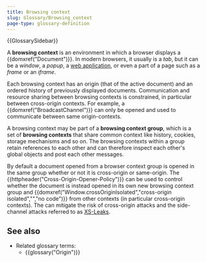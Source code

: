 ```yaml
---
title: Browsing context
slug: Glossary/Browsing_context
page-type: glossary-definition
---
```


{{GlossarySidebar}}

A **browsing context** is an environment in which a browser displays a {{domxref("Document")}}.
In modern browsers, it usually is a _tab_, but it can be a _window_, a _popup_, a [web application](/en-US/docs/Web/Progressive_web_apps), or even a part of a page such as a _frame_ or an _iframe_.

Each browsing context has an origin (that of the active document) and an ordered history of previously displayed documents.
Communication and resource sharing between browsing contexts is constrained, in particular between cross-origin contexts.
For example, a {{domxref("BroadcastChannel")}} can only be opened and used to communicate between same origin-contexts.

A browsing context may be part of a **browsing context group**, which is a set of **browsing contexts** that share common context like history, cookies, storage mechanisms and so on.
The browsing contexts within a group retain references to each other and can therefore inspect each other's global objects and post each other messages.

By default a document opened from a browser context group is opened in the same group whether or not it is cross-origin or same-origin.
The {{httpheader("Cross-Origin-Opener-Policy")}} can be used to control whether the document is instead opened in its own new browsing context group and {{domxref("Window.crossOriginIsolated","cross-origin isolated","","no code")}} from other contexts (in particular cross-origin contexts).
The can mitigate the risk of cross-origin attacks and the side-channel attacks referred to as [XS-Leaks](https://xsleaks.dev/).

## See also

- Related glossary terms:
  - {{glossary("Origin")}}
